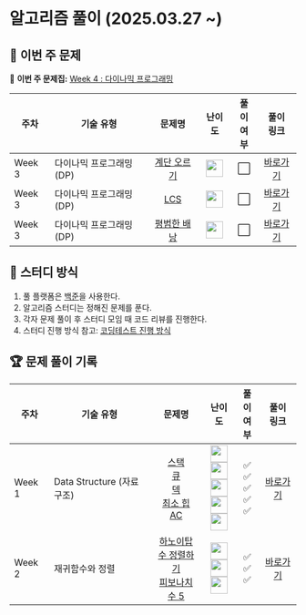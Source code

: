 # 알고리즘 풀이 (2025.03.27 ~)

## 📌 이번 주 문제

🔗 **이번 주 문제집:** [Week 4 : 다이나믹 프로그래밍](https://www.acmicpc.net/workbook/view/9001)

| 주차  | 기술 유형           | 문제명  | 난이도 | 풀이<br>여부 | 풀이<br>링크 |
|-------|---------------------|:--------:|:------:|:-----------:|:-----------:|
| Week 3 | 다이나믹 프로그래밍(DP) | [계단 오르기](https://www.acmicpc.net/problem/2579) | <img src="https://static.solved.ac/tier_small/8.svg" width="30" height="30"> | ⬜ | [바로가기](https://github.com/wonwookim/coding_test_study/blob/wonwoo/week_2/1927.py) |
| Week 3 | 다이나믹 프로그래밍(DP) | [LCS](https://www.acmicpc.net/problem/9251) | <img src="https://static.solved.ac/tier_small/11.svg" width="30" height="30"> | ⬜ | [바로가기](https://github.com/wonwookim/coding_test_study/blob/wonwoo/week_2/1927.py) |
| Week 3 | 다이나믹 프로그래밍(DP) | [평범한 배낭](https://www.acmicpc.net/problem/12865) | <img src="https://static.solved.ac/tier_small/11.svg" width="30" height="30"> | ⬜ | [바로가기](https://github.com/wonwookim/coding_test_study/blob/wonwoo/week_2/1927.py) |

## 📌 스터디 방식
1. 풀 플랫폼은 [백준](https://www.acmicpc.net/)을 사용한다.
2. 알고리즘 스터디는 정해진 문제를 푼다.
3. 각자 문제 풀이 후 스터디 모임 때 코드 리뷰를 진행한다.
4. 스터디 진행 방식 참고: [코딩테스트 진행 방식](https://dev-dain.tistory.com/155)

## 🏆 문제 풀이 기록

| 주차  | 기술 유형           | 문제명  | 난이도 | 풀이<br>여부 | 풀이<br>링크 |
|-------|---------------------|:--------:|:------:|:-----------:|:-----------:|
| Week 1 | Data Structure (자료구조) | [스택](https://www.acmicpc.net/problem/10828)<br>[큐](https://www.acmicpc.net/problem/10845)<br>[덱](https://www.acmicpc.net/problem/10866)<br>[최소 힙](https://www.acmicpc.net/problem/1927)<br>[AC](https://www.acmicpc.net/problem/5430) | <img src="https://static.solved.ac/tier_small/7.svg" width="30" height="30"><br><img src="https://static.solved.ac/tier_small/7.svg" width="30" height="30"><br><img src="https://static.solved.ac/tier_small/7.svg" width="30" height="30"><br><img src="https://static.solved.ac/tier_small/9.svg" width="30" height="30"><br><img src="https://static.solved.ac/tier_small/11.svg" width="30" height="30"> | ✅<br>✅<br>✅<br>✅<br>✅ | [바로가기](https://github.com/wonwookim/coding_test_study/tree/wonwoo/week_2) |
| Week 2 | 재귀함수와 정렬 | [하노이탑](https://www.acmicpc.net/problem/1914)<br>[수 정렬하기](https://www.acmicpc.net/problem/2750)<br>[피보나치 수 5](https://www.acmicpc.net/problem/10870) | <img src="https://static.solved.ac/tier_small/11.svg" width="30" height="30"><br><img src="https://static.solved.ac/tier_small/4.svg" width="30" height="30"><br><img src="https://static.solved.ac/tier_small/4.svg" width="30" height="30"> | ✅<br>✅<br>✅ | [바로가기](https://github.com/wonwookim/coding_test_study/tree/wonwoo/week_2) |
  

